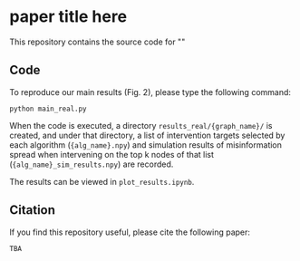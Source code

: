 # paper title here
This repository contains the source code for ""

## Code 
To reproduce our main results (Fig. 2), please type the following command:

```
python main_real.py
```

When the code is executed, a directory `results_real/{graph_name}/` is created, and under that directory, a list of intervention targets selected by each algorithm (`{alg_name}.npy`) and simulation results of misinformation spread when intervening on the top k nodes of that list (`{alg_name}_sim_results.npy`) are recorded.

The results can be viewed in `plot_results.ipynb`.

## Citation
If you find this repository useful, please cite the following paper:

```
TBA
```
